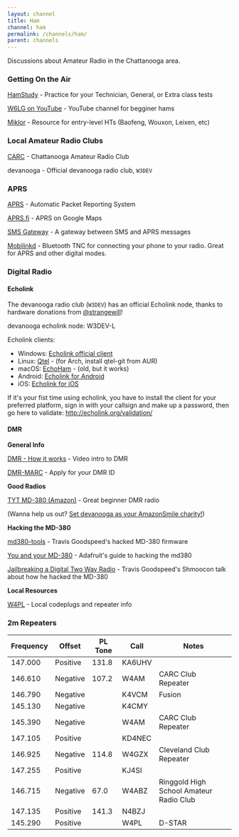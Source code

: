 ```yaml
---
layout: channel
title: Ham
channel: ham
permalink: /channels/ham/
parent: channels
---
```


Discussions about Amateur Radio in the Chattanooga area.

### Getting On the Air

[HamStudy](https://hamstudy.org) - Practice for your Technician, General, or Extra class tests

[W6LG on YouTube](https://www.youtube.com/channel/UCqdSuVdJhxb0H4OAXB7ljNw) - YouTube channel for begginer hams

[Miklor](http://miklor.com) - Resource for entry-level HTs (Baofeng, Wouxon, Leixen, etc)

### Local Amateur Radio Clubs

[CARC](http://w4am.net) - Chattanooga Amateur Radio Club

devanooga - Official devanooga radio club, `W3DEV`

### APRS

[APRS](http://www.aprs.org) - Automatic Packet Reporting System

[APRS.fi](http://aprs.fi) - APRS on Google Maps

[SMS Gateway](http://smsgte.wixsite.com/smsgte) - A gateway between SMS and APRS messages

[Mobilinkd](https://store.mobilinkd.com) - Bluetooth TNC for connecting your phone to your radio. Great for APRS and other digital modes.

### Digital Radio

#### Echolink

The devanooga radio club (`W3DEV`) has an official Echolink node, thanks to
hardware donations from
[@strangewill](http://localhost:4000/members/#strangewill)!

devanooga echolink node: W3DEV-L

Echolink clients:
- Windows: [Echolink official client](http://echolink.org/download.htm)
- Linux: [Qtel](https://www.svxlink.org/) - (for Arch, install qtel-git from AUR)
- macOS: [EchoHam](http://echomac.sourceforge.net/) - (old, but it works)
- Android: [Echolink for Android](https://play.google.com/store/apps/details?id=org.echolink.android)
- iOS: [Echolink for iOS](https://apps.apple.com/app/id350688562)

If it's your fist time using echolink, you have to install the client for your
preferred platform, sign in with your callsign and make up a password, then go
here to validate: http://echolink.org/validation/

#### DMR

**General Info**

[DMR - How it works](https://www.youtube.com/watch?v=5ZawJek5z9c) - Video intro to DMR

[DMR-MARC](https://www.dmr-marc.net/cgi-bin/trbo-database/register.cgi) - Apply for your DMR ID

**Good Radios**

[TYT MD-380 (Amazon)](https://smile.amazon.com/TYT-MD-380-Moto-TRBO-Radio/dp/B00X6FYWWS) - Great beginner DMR radio

(Wanna help us out? [Set devanooga as your AmazonSmile charity!](https://smile.amazon.com/ch/82-1082043))

**Hacking the MD-380**

[md380-tools](https://github.com/travisgoodspeed/md380tools) - Travis Goodspeed's hacked MD-380 firmware

[You and your MD-380](https://learn.adafruit.com/tytera-md-380-dmr?view=all) - Adafruit's guide to 
hacking the md380

[Jailbreaking a Digital Two Way Radio](https://www.youtube.com/watch?v=QSq_bVX2to8) - Travis Goodspeed's Shmoocon talk about how he hacked the MD-380

**Local Resources**

[W4PL](http://www.w4pl.net/dmr-dashboard/) - Local codeplugs and repeater info

### 2m Repeaters

| Frequency | Offset  | PL Tone | Call   | Notes|
|-----------|---------|---------|--------|------|
| 147.000   | Positive| 131.8   | KA6UHV |      |
| 146.610   | Negative| 107.2   | W4AM   | CARC Club Repeater |
| 146.790   | Negative|         | K4VCM  | Fusion |
| 145.130   | Negative|         | K4CMY  |      |
| 145.390   | Negative|         | W4AM   | CARC Club Repeater |
| 147.105   | Positive|         | KD4NEC |      |
| 146.925   | Negative| 114.8   | W4GZX  | Cleveland Club Repeater|
| 147.255   | Positive|         | KJ4SI  |      |
| 146.715   | Negative| 67.0    | W4ABZ  | Ringgold High School Amateur Radio Club |
| 147.135   | Positive| 141.3   | N4BZJ  |      |
| 145.290   | Positive|         | W4PL   | D-STAR |

